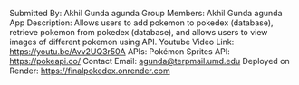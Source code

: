 Submitted By: Akhil Gunda agunda
Group Members: Akhil Gunda agunda
App Description: Allows users to add pokemon to pokedex (database), retrieve pokemon from pokedex (database), and allows users to view images of different pokemon using API. 
Youtube Video Link: https://youtu.be/Avv2UQ3r50A
APIs:  Pokémon Sprites API: https://pokeapi.co/
Contact Email: agunda@terpmail.umd.edu
Deployed on Render: https://finalpokedex.onrender.com
